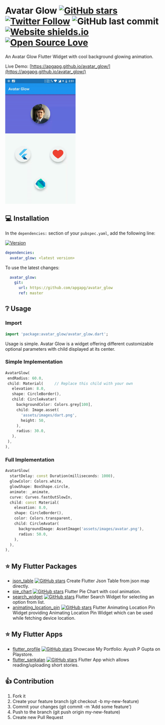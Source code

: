# Avatar Glow [![GitHub stars](https://img.shields.io/github/stars/apgapg/avatar_glow.svg?style=social)](https://github.com/apgapg/avatar_glow) [![Twitter Follow](https://img.shields.io/twitter/url/https/@ayushpgupta.svg?style=social)](https://twitter.com/ayushpgupta) ![GitHub last commit](https://img.shields.io/github/last-commit/apgapg/avatar_glow.svg) [![Website shields.io](https://img.shields.io/website-up-down-green-red/http/shields.io.svg)](https://play.google.com/store/apps/details?id=com.coddu.flutterprofile)[![Open Source Love](https://badges.frapsoft.com/os/v2/open-source.svg?v=103)](https://github.com/apgapg/avatar_glow)

An Avatar Glow Flutter Widget with cool background glowing animation.

Live Demo: [https://apgapg.github.io/avatar_glow/](https://apgapg.github.io/avatar_glow/)

<img src="https://raw.githubusercontent.com/apgapg/avatar_glow/master/src/app.gif"  height = "400" alt="PieChart">

## 💻 Installation
In the `dependencies:` section of your `pubspec.yaml`, add the following line:

[![Version](https://img.shields.io/pub/v/avatar_glow.svg)](https://pub.dartlang.org/packages/avatar_glow)

```yaml
dependencies:
  avatar_glow: <latest version>
```

To use the latest changes:

```yaml
  avatar_glow:
    git:
      url: https://github.com/apgapg/avatar_glow
      ref: master
```

## ❔ Usage

### Import

```dart
import 'package:avatar_glow/avatar_glow.dart';
```

Usage is simple. Avatar Glow is a widget offering different customizable optional parameters with child displayed at its center.

### Simple Implementation

```dart
AvatarGlow(
 endRadius: 60.0,
 child: Material(     // Replace this child with your own
   elevation: 8.0,
   shape: CircleBorder(),
   child: CircleAvatar(
     backgroundColor: Colors.grey[100],
     child: Image.asset(
       'assets/images/dart.png',
       height: 50,
     ),
     radius: 30.0,
   ),
 ),
),
```

### Full Implementation

```dart
AvatarGlow(
  startDelay: const Duration(milliseconds: 1000),
  glowColor: Colors.white,
  glowShape: BoxShape.circle,
  animate: _animate,
  curve: Curves.fastOutSlowIn,
  child: const Material(
    elevation: 8.0,
    shape: CircleBorder(),
    color: Colors.transparent,
    child: CircleAvatar(
      backgroundImage: AssetImage('assets/images/avatar.png'),
      radius: 50.0,
    ),
  ),
),
```

## ⭐ My Flutter Packages

- [json_table](https://pub.dartlang.org/packages/json_table)  [![GitHub stars](https://img.shields.io/github/stars/apgapg/json_table.svg?style=social)](https://github.com/apgapg/json_table)  Create Flutter Json Table from json map directly.
- [pie_chart](https://pub.dartlang.org/packages/pie_chart)  [![GitHub stars](https://img.shields.io/github/stars/apgapg/pie_chart.svg?style=social)](https://github.com/apgapg/pie_chart)  Flutter Pie Chart with cool animation.
- [search_widget](https://pub.dartlang.org/packages/search_widget)  [![GitHub stars](https://img.shields.io/github/stars/apgapg/search_widget.svg?style=social)](https://github.com/apgapg/search_widget)  Flutter Search Widget for selecting an option from list.
- [animating_location_pin](https://pub.dev/packages/animating_location_pin)  [![GitHub stars](https://img.shields.io/github/stars/apgapg/animating_location_pin.svg?style=social)](https://github.com/apgapg/animating_location_pin)  Flutter Animating Location Pin Widget providing Animating Location Pin Widget which can be used while fetching device location.

## ⭐ My Flutter Apps

- [flutter_profile](https://github.com/apgapg/flutter_profile)  [![GitHub stars](https://img.shields.io/github/stars/apgapg/flutter_profile.svg?style=social)](https://github.com/apgapg/flutter_profile)  Showcase My Portfolio: Ayush P Gupta on Playstore.
- [flutter_sankalan](https://github.com/apgapg/flutter_sankalan)  [![GitHub stars](https://img.shields.io/github/stars/apgapg/flutter_sankalan.svg?style=social)](https://github.com/apgapg/flutter_sankalan)  Flutter App which allows reading/uploading short stories.

## 👍 Contribution

1. Fork it
2. Create your feature branch (git checkout -b my-new-feature)
3. Commit your changes (git commit -m 'Add some feature')
4. Push to the branch (git push origin my-new-feature)
5. Create new Pull Request
